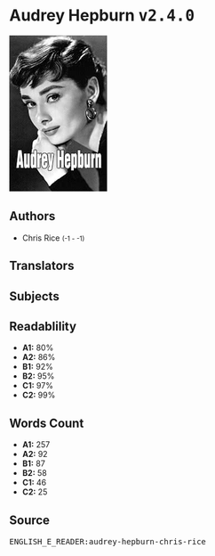 # Audrey Hepburn <kbd>v2.4.0</kbd>

![](./cover.medium.jpg "")

## Authors


 - Chris Rice <small>(-1 - -1)</small>

## Translators



## Subjects



## Readablility


 - **A1:** 80%
 - **A2:** 86%
 - **B1:** 92%
 - **B2:** 95%
 - **C1:** 97%
 - **C2:** 99%

## Words Count


 - **A1:** 257
 - **A2:** 92
 - **B1:** 87
 - **B2:** 58
 - **C1:** 46
 - **C2:** 25

## Source


<kbd>ENGLISH_E_READER:audrey-hepburn-chris-rice</kbd>
